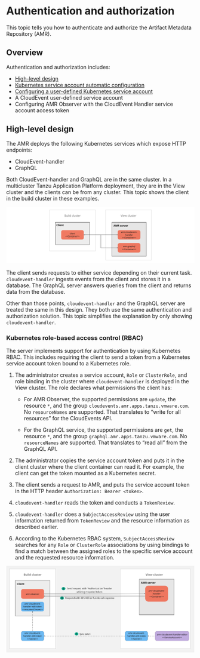 # Authentication and authorization

This topic tells you how to authenticate and authorize the Artifact Metadata Repository (AMR).

## <a id='overview'></a> Overview

Authentication and authorization includes:

- [High-level design](#design)
- [Kubernetes service account automatic configuration](auth-k8s-sa-autoconfiguration.hbs.md)
- [Configuring a user-defined Kubernetes service account](auth-k8s-sa-user-defined.hbs.md)
- A CloudEvent user-defined service account
- Configuring AMR Observer with the CloudEvent Handler service account access token

## <a id='design'></a> High-level design

The AMR deploys the following Kubernetes services which expose HTTP endpoints:

- CloudEvent-handler
- GraphQL

Both CloudEvent-handler and GraphQL are in the same cluster. In a multicluster Tanzu Application
Platform deployment, they are in the View cluster and the clients can be from any cluster. This
topic shows the client in the build cluster in these examples.

![Diagram  showing the Build cluster, which contains the client, interacting with the View cluster, which contains the AMR server.](../images/package-components.png)

The client sends requests to either service depending on their current task. `cloudevent-handler`
ingests events from the client and stores it in a database. The GraphQL server answers queries from
the client and returns data from the database.

Other than those points, `cloudevent-handler` and the GraphQL server are treated the same in this
design. They both use the same authentication and authorization solution. This topic simplifies the
explanation by only showing `cloudevent-handler`.

### <a id='rbac'></a> Kubernetes role-based access control (RBAC)

The server implements support for authentication by using Kubernetes RBAC. This includes requiring
the client to send a token from a Kubernetes service account token bound to a Kubernetes role.

1. The administrator creates a service account, `Role` or `ClusterRole`, and role binding in the
   cluster where `cloudevent-handler` is deployed in the View cluster. The role declares what
   permissions the client has:

   - For AMR Observer, the supported permissions are `update`, the resource `*`, and the group
     `cloudevents.amr.apps.tanzu.vmware.com`. No `resourceNames` are supported. That translates to
     “write for all resources” for the CloudEvents API.

   - For the GraphQL service, the supported permissions are `get`, the resource `*`, and the group
     `graphql.amr.apps.tanzu.vmware.com`. No `resourceNames` are supported. That translates to “read
     all” from the GraphQL API.

2. The administrator copies the service account token and puts it in the client cluster where the
   client container can read it. For example, the client can get the token mounted as a Kubernetes
   secret.
3. The client sends a request to AMR, and puts the service account token in the HTTP header
   `Authorization: Bearer <token>`.
4. `cloudevent-handler` reads the token and conducts a `TokenReview`.
5. `cloudevent-handler` does a `SubjectAccessReview` using the user information returned from
   `TokenReview` and the resource information as described earlier.
6. According to the Kubernetes RBAC system, `SubjectAccessReview` searches for any `Role` or
   `ClusterRole` associations by using bindings to find a match between the assigned roles to the
   specific service account and the requested resource information.

![AMR authorization architecture diagram that shows the messaging between the Build cluster client and the View cluster AMR server.](../images/auth-architecture.png)
